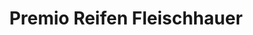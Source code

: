 ---
title: "Premio Reifen Fleischhauer"
url: /siegen/premio-reifen-fleischhauer/
shop: Autowerkstatt
---